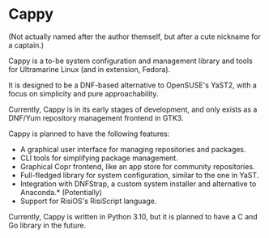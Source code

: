 # Cappy
(Not actually named after the author themself, but after a cute nickname for a captain.)

Cappy is a to-be system configuration and management library and tools for Ultramarine Linux (and in extension, Fedora).

It is designed to be a DNF-based alternative to OpenSUSE's YaST2, with a focus on simplicity and pure approachability.

Currently, Cappy is in its early stages of development, and only exists as a DNF/Yum repository management frontend in GTK3.

Cappy is planned to have the following features:

* A graphical user interface for managing repositories and packages.
* CLI tools for simplifying package management.
* Graphical Copr frontend, like an app store for community repositories.
* Full-fledged library for system configuration, similar to the one in YaST.
* Integration with DNFStrap, a custom system installer and alternative to Anaconda.* (Potentially)
* Support for RisiOS's RisiScript language.

Currently, Cappy is written in Python 3.10, but it is planned to have a C and Go library in the future.